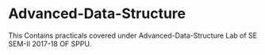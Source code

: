 # Advanced-Data-Structure
This Contains practicals covered under Advanced-Data-Structure Lab of SE SEM-II 2017-18 OF SPPU.
